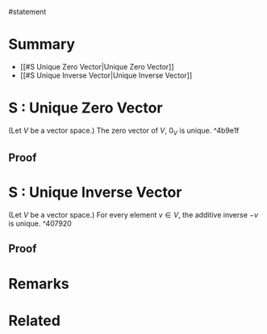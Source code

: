 #statement
# Summary
- [[#S Unique Zero Vector|Unique Zero Vector]]
- [[#S Unique Inverse Vector|Unique Inverse Vector]]
# S : Unique Zero Vector
(Let $V$ be a vector space.) The zero vector of $V$, $0_V$ is unique. ^4b9e1f
## Proof

# S : Unique Inverse Vector
(Let $V$ be a vector space.) For every element $v\in V$, the additive inverse $-v$ is unique. ^407920
## Proof

# Remarks

# Related